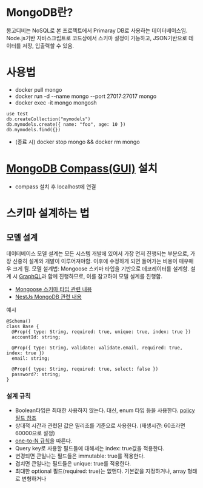 # MongoDB란?

몽고디비는 NoSQL로 본 프로젝트에서 Primaray DB로 사용하는 데이터베이스임.
Node.js기반 자바스크립트로 코드상에서 스키마 설정이 가능하고, JSON기반으로 데이터를 저장, 입출력할 수 있음.

# 사용법

- docker pull mongo
- docker run -d --name mongo --port 27017:27017 mongo
- docker exec -it mongo mongosh

```
use test
db.createCollection("mymodels")
db.mymodels.create({ name: "foo", age: 10 })
db.mymodels.find({})
```

- (종료 시) docker stop mongo && docker rm mongo

# [MongoDB Compass(GUI)](https://www.mongodb.com/try/download/compass) 설치

- compass 설치 후 localhost에 연결

# 스키마 설계하는 법

## 모델 설계

데이터베이스 모델 설계는 모든 시스템 개발에 있어서 가장 먼저 진행되는 부분으로, 가장 신중히 설계와 개발이 이루어져야함. 이후에 수정하게 되면 들어가는 비용이 매우매우 크게 됨.
모델 설계법: Mongoose 스키마 타입을 기반으로 데코레이터를 설계함. 설계 시 [GraphQL](./graphql.md)과 함께 진행하므로, 이를 참고하여 모델 설계를 진행함.

- [Mongoose 스키마 타입 관련 내용](https://mongoosejs.com/docs/schematypes.html)
- [NestJs MongoDB 관련 내용](https://docs.nestjs.com/techniques/mongodb)

예시

```
@Schema()
class Base {
  @Prop({ type: String, required: true, unique: true, index: true })
  accountId: string;

  @Prop({ type: String, validate: validate.email, required: true, index: true })
  email: string;

  @Prop({ type: String, required: true, select: false })
  password?: string;
}
```

### 설계 규칙

- Boolean타입은 최대한 사용하지 않는다. 대신, enum 타입 등을 사용한다. [policy 필드 참조](../../libs/social/module/src/board/board.gql.ts)
- 상대적 시간과 관련된 값은 밀리초를 기준으로 사용한다. (재생시간: 60초라면 60000으로 설정)
- [one-to-N 규칙](https://velog.io/@matisse/MongoDB-%EC%8A%A4%ED%82%A4%EB%A7%88-%EB%94%94%EC%9E%90%EC%9D%B8-one-to-N-%EA%B4%80%EA%B3%84-9fu0ttfr)을 따른다.
- Query key로 사용할 필드들에 대해서는 index: true값을 적용한다.
- 변경되면 큰일나는 필드들은 immutable: true를 적용한다.
- 겹치면 큰일나는 필드들은 unique: true를 적용한다.
- 최대한 optional 필드(required: true)는 없앤다. 기본값을 지정하거나, array 형태로 변형하거나
